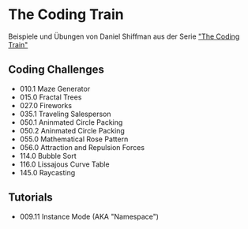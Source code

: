 # The Coding Train
Beispiele und Übungen von Daniel Shiffman aus der Serie ["The Coding Train"](https://thecodingtrain.com/CodingChallenges/)

## Coding Challenges
- 010.1 Maze Generator
- 015.0 Fractal Trees
- 027.0 Fireworks
- 035.1 Traveling Salesperson
- 050.1 Aninmated Circle Packing
- 050.2 Aninmated Circle Packing
- 055.0 Mathematical Rose Pattern
- 056.0 Attraction and Repulsion Forces
- 114.0 Bubble Sort
- 116.0 Lissajous Curve Table
- 145.0 Raycasting

## Tutorials
- 009.11 Instance Mode (AKA "Namespace")
